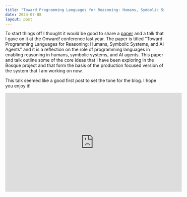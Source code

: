 ```yaml
---
title: "Toward Programming Languages for Reasoning: Humans, Symbolic Systems, and AI Agents"
date: 2024-07-08
layout: post
---
```


To start things off I thought it would be good to share a [paper](https://dl.acm.org/doi/10.1145/3622758.3622895) and a talk that I gave on it at the Onward! conference last year. The paper is titled "Toward Programming Languages for Reasoning: Humans, Symbolic Systems, and AI Agents" and it is a reflection on the role of programming languages in enabling reasoning in humans, symbolic systems, and AI agents. This paper and talk outline some of the core ideas that I have been exploring in the Bosque project and that form the basis of the production focused version of the system that I am working on now.

This talk seemed like a good first post to set the tone for the blog. I hope you enjoy it!

<!--- https://youtu.be/ZjHPXtlQkQQ?si=8ClRgXJsn1ucCirS --->

<iframe width="560" height="315" src="https://www.youtube.com/embed/ZjHPXtlQkQQ?si=8ClRgXJsn1ucCirS" title="YouTube video player" frameborder="0" allow="accelerometer; autoplay; clipboard-write; encrypted-media; gyroscope; picture-in-picture; web-share" referrerpolicy="strict-origin-when-cross-origin" allowfullscreen></iframe>